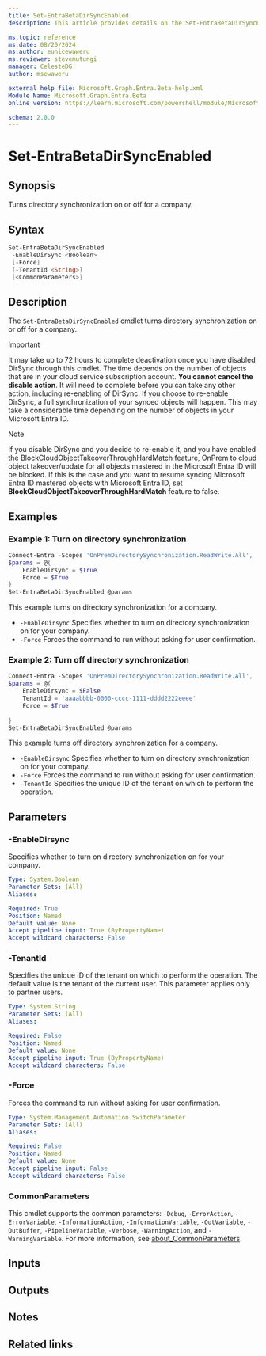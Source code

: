 ```yaml
---
title: Set-EntraBetaDirSyncEnabled
description: This article provides details on the Set-EntraBetaDirSyncEnabled command.

ms.topic: reference
ms.date: 08/20/2024
ms.author: eunicewaweru
ms.reviewer: stevemutungi
manager: CelesteDG
author: msewaweru

external help file: Microsoft.Graph.Entra.Beta-help.xml
Module Name: Microsoft.Graph.Entra.Beta
online version: https://learn.microsoft.com/powershell/module/Microsoft.Graph.Entra.Beta/Set-EntraBetaDirSyncEnabled

schema: 2.0.0
---
```


# Set-EntraBetaDirSyncEnabled

## Synopsis

Turns directory synchronization on or off for a company.

## Syntax

```powershell
Set-EntraBetaDirSyncEnabled
 -EnableDirSync <Boolean>
 [-Force]
 [-TenantId <String>]
 [<CommonParameters>]
```

## Description

The `Set-EntraBetaDirSyncEnabled` cmdlet turns directory synchronization on or off for a company.

>[!IMPORTANT]
>It may take up to 72 hours to complete deactivation once you have disabled DirSync through this cmdlet. The time depends on the number of objects that are in your cloud service subscription account. **You cannot cancel the disable action**. It will need to complete before you can take any other action, including re-enabling of DirSync. If you choose to re-enable DirSync, a full synchronization of your synced objects will happen. This may take a considerable time depending on the number of objects in your Microsoft Entra ID.

>[!NOTE]
>If you disable DirSync and you decide to re-enable it, and you have enabled the BlockCloudObjectTakeoverThroughHardMatch feature, OnPrem to cloud object takeover/update for all objects mastered in the Microsoft Entra ID will be blocked. If this is the case and you want to resume syncing Microsoft Entra ID mastered objects with Microsoft Entra ID, set **BlockCloudObjectTakeoverThroughHardMatch** feature to false.

## Examples

### Example 1: Turn on directory synchronization

```powershell
Connect-Entra -Scopes 'OnPremDirectorySynchronization.ReadWrite.All', 'Organization.ReadWrite.All'
$params = @{
    EnableDirsync = $True 
    Force = $True
}
Set-EntraBetaDirSyncEnabled @params
```

This example turns on directory synchronization for a company.

- `-EnableDirsync` Specifies whether to turn on directory synchronization on for your company.
- `-Force` Forces the command to run without asking for user confirmation.

### Example 2: Turn off directory synchronization

```powershell
Connect-Entra -Scopes 'OnPremDirectorySynchronization.ReadWrite.All', 'Organization.ReadWrite.All'
$params = @{
    EnableDirsync = $False 
    TenantId = 'aaaabbbb-0000-cccc-1111-dddd2222eeee'
    Force = $True
    
}
Set-EntraBetaDirSyncEnabled @params
```

This example turns off directory synchronization for a company.

- `-EnableDirsync` Specifies whether to turn on directory synchronization on for your company.
- `-Force` Forces the command to run without asking for user confirmation.
- `-TenantId` Specifies the unique ID of the tenant on which to perform the operation.

## Parameters

### -EnableDirsync

Specifies whether to turn on directory synchronization on for your company.

```yaml
Type: System.Boolean
Parameter Sets: (All)
Aliases:

Required: True
Position: Named
Default value: None
Accept pipeline input: True (ByPropertyName)
Accept wildcard characters: False
```

### -TenantId

Specifies the unique ID of the tenant on which to perform the operation.
The default value is the tenant of the current user.
This parameter applies only to partner users.

```yaml
Type: System.String
Parameter Sets: (All)
Aliases:

Required: False
Position: Named
Default value: None
Accept pipeline input: True (ByPropertyName)
Accept wildcard characters: False
```

### -Force

Forces the command to run without asking for user confirmation.

```yaml
Type: System.Management.Automation.SwitchParameter
Parameter Sets: (All)
Aliases:

Required: False
Position: Named
Default value: None
Accept pipeline input: False
Accept wildcard characters: False
```

### CommonParameters

This cmdlet supports the common parameters: `-Debug`, `-ErrorAction`, `-ErrorVariable`, `-InformationAction`, `-InformationVariable`, `-OutVariable`, `-OutBuffer`, `-PipelineVariable`, `-Verbose`, `-WarningAction`, and `-WarningVariable`. For more information, see [about_CommonParameters](https://go.microsoft.com/fwlink/?LinkID=113216).

## Inputs

## Outputs

## Notes

## Related links
